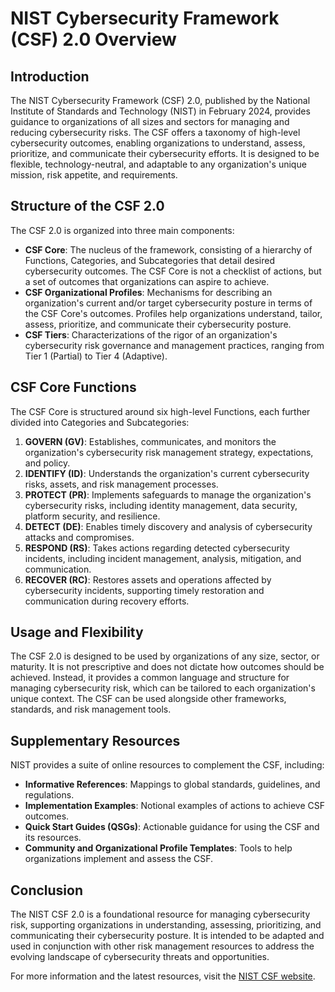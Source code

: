 # NIST Cybersecurity Framework (CSF) 2.0 Overview

## Introduction

The NIST Cybersecurity Framework (CSF) 2.0, published by the National Institute of Standards and Technology (NIST) in February 2024, provides guidance to organizations of all sizes and sectors for managing and reducing cybersecurity risks. The CSF offers a taxonomy of high-level cybersecurity outcomes, enabling organizations to understand, assess, prioritize, and communicate their cybersecurity efforts. It is designed to be flexible, technology-neutral, and adaptable to any organization's unique mission, risk appetite, and requirements.

## Structure of the CSF 2.0

The CSF 2.0 is organized into three main components:

- **CSF Core**: The nucleus of the framework, consisting of a hierarchy of Functions, Categories, and Subcategories that detail desired cybersecurity outcomes. The CSF Core is not a checklist of actions, but a set of outcomes that organizations can aspire to achieve.
- **CSF Organizational Profiles**: Mechanisms for describing an organization's current and/or target cybersecurity posture in terms of the CSF Core's outcomes. Profiles help organizations understand, tailor, assess, prioritize, and communicate their cybersecurity posture.
- **CSF Tiers**: Characterizations of the rigor of an organization's cybersecurity risk governance and management practices, ranging from Tier 1 (Partial) to Tier 4 (Adaptive).

## CSF Core Functions

The CSF Core is structured around six high-level Functions, each further divided into Categories and Subcategories:

1. **GOVERN (GV)**: Establishes, communicates, and monitors the organization's cybersecurity risk management strategy, expectations, and policy.
2. **IDENTIFY (ID)**: Understands the organization's current cybersecurity risks, assets, and risk management processes.
3. **PROTECT (PR)**: Implements safeguards to manage the organization's cybersecurity risks, including identity management, data security, platform security, and resilience.
4. **DETECT (DE)**: Enables timely discovery and analysis of cybersecurity attacks and compromises.
5. **RESPOND (RS)**: Takes actions regarding detected cybersecurity incidents, including incident management, analysis, mitigation, and communication.
6. **RECOVER (RC)**: Restores assets and operations affected by cybersecurity incidents, supporting timely restoration and communication during recovery efforts.

## Usage and Flexibility

The CSF 2.0 is designed to be used by organizations of any size, sector, or maturity. It is not prescriptive and does not dictate how outcomes should be achieved. Instead, it provides a common language and structure for managing cybersecurity risk, which can be tailored to each organization's unique context. The CSF can be used alongside other frameworks, standards, and risk management tools.

## Supplementary Resources

NIST provides a suite of online resources to complement the CSF, including:
- **Informative References**: Mappings to global standards, guidelines, and regulations.
- **Implementation Examples**: Notional examples of actions to achieve CSF outcomes.
- **Quick Start Guides (QSGs)**: Actionable guidance for using the CSF and its resources.
- **Community and Organizational Profile Templates**: Tools to help organizations implement and assess the CSF.

## Conclusion

The NIST CSF 2.0 is a foundational resource for managing cybersecurity risk, supporting organizations in understanding, assessing, prioritizing, and communicating their cybersecurity posture. It is intended to be adapted and used in conjunction with other risk management resources to address the evolving landscape of cybersecurity threats and opportunities.

For more information and the latest resources, visit the [NIST CSF website](https://www.nist.gov/cyberframework).
